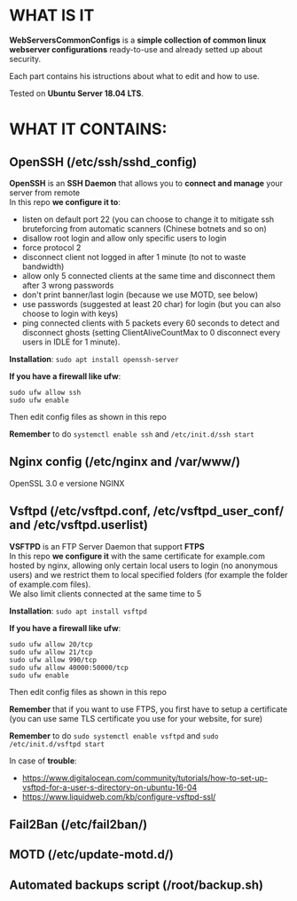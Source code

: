 
# WHAT IS IT

**WebServersCommonConfigs** is a **simple collection of common linux webserver configurations** ready-to-use and already setted up about security.

Each part contains his istructions about what to edit and how to use.

Tested on **Ubuntu Server 18.04 LTS**.

# WHAT IT CONTAINS:

## OpenSSH (/etc/ssh/sshd_config)
**OpenSSH** is an **SSH Daemon** that allows you to **connect and manage** your server from remote<br>
In this repo **we configure it to**:

 - listen on default port 22 (you can choose to change it to mitigate ssh bruteforcing from automatic scanners (Chinese botnets and so on)
 - disallow root login and allow only specific users to login
 - force protocol 2
 - disconnect client not logged in after 1 minute (to not to waste bandwidth)
 - allow only 5 connected clients at the same time and disconnect them after 3 wrong passwords
 - don't print banner/last login (because we use MOTD, see below)
 - use passwords (suggested at least 20 char) for login (but you can also choose to login with keys)
 - ping connected clients with 5 packets every 60 seconds to detect and disconnect ghosts (setting ClientAliveCountMax to 0 disconnect every users in IDLE for 1 minute).

**Installation**: `sudo apt install openssh-server`

**If you have a firewall like ufw**:

    sudo ufw allow ssh  
	sudo ufw enable

Then edit config files as shown in this repo

**Remember** to do `systemctl enable ssh` and `/etc/init.d/ssh start`

## Nginx config (/etc/nginx and /var/www/)
OpenSSL 3.0 e versione NGINX

## Vsftpd (/etc/vsftpd.conf, /etc/vsftpd_user_conf/ and /etc/vsftpd.userlist)
**VSFTPD** is an FTP Server Daemon that support **FTPS**<br>
In this repo **we configure it** with the same certificate for example.com hosted by nginx, allowing only certain local users to login (no anonymous users) and we restrict them to local specified folders (for example the folder of example.com files).<br>
We also limit clients connected at the same time to 5

**Installation**: `sudo apt install vsftpd`

**If you have a firewall like ufw**:

    sudo ufw allow 20/tcp
    sudo ufw allow 21/tcp
    sudo ufw allow 990/tcp
    sudo ufw allow 40000:50000/tcp
    sudo ufw enable

Then edit config files as shown in this repo

**Remember** that if you want to use FTPS, you first have to setup a certificate (you can use same TLS certificate you use for your website, for sure)

**Remember** to do `sudo systemctl enable vsftpd` and `sudo /etc/init.d/vsftpd start`

In case of **trouble**:
- https://www.digitalocean.com/community/tutorials/how-to-set-up-vsftpd-for-a-user-s-directory-on-ubuntu-16-04
- https://www.liquidweb.com/kb/configure-vsftpd-ssl/

## Fail2Ban (/etc/fail2ban/)

## MOTD (/etc/update-motd.d/)

## Automated backups script (/root/backup.sh)
